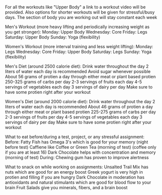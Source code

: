 For all the workouts like "Upper Body" a link to a workout video will be provided. 
Also options for shorter workouts will be given for stressful/busy days. The section of body you are working out will stay constant each week 

Men's Workout (more heavy lifting and periodically increasing weight as you get stronger):
Monday: Upper Body
Wednesday: Core
Friday: Legs
Saturday: Upper Body
Sunday: Yoga (flexibility)

Women's Workout (more interval training and less weight lifting):
Monday: Legs
Wednesday: Core
Friday: Upper Body
Saturday: Legs
Sunday: Yoga (flexibility)

Men's Diet (around 2500 calorie diet):
Drink water throughout the day
2 liters of water each day is recommended
Avoid sugar whenever possible
About 56 grams of protien a day through either meat or plant based protien
250-325 grams of carbs per day
2-3 servings of fruits each day
4-5 servings of vegetables each day
3 servings of dairy per day
Make sure to have some protien right after your workout

Women's Diet (around 2000 calorie diet):
Drink water throughout the day
2 liters of water each day is recommended
About 46 grams of protien a day through either meat or plant based protien
225-275 grams of carbs per day
2-3 servings of fruits per day
4-5 servings of vegetables each day
3 servings of dairy per day
Make sure to have some protien right after your workout

What to eat before/during a test, project, or any stressful assignment:
Before:
Fatty Fish has Omega 3's which is good for your memory (night before test)
Caffiene like Coffee or Green Tea (morning of test) (coffee only if you are at least 16)
Dark Chocolate helps with concentration and memory (morning of test)
During:
Chewing gum has proven to improve alertness

What to snack on while working on assignments:
Unsalted Trail Mix has nuts which are good for an energy boost
Greek yogurt is very high in protien and filling if you are hungry
Dark Chocolate in moderation has antioxidants and natural stimulants which are good for blood flow to your brain
Fruit Salads give you minerals, fibers, and a brain boost